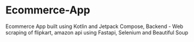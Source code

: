 # Ecommerce-App
Ecommerce App built using Kotlin and Jetpack Compose, Backend - Web scraping of flipkart, amazon api using Fastapi, Selenium and Beautiful Soup
